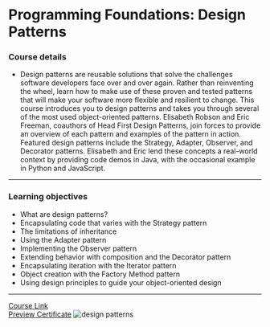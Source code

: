 # Programming Foundations: Design Patterns
### Course details
- Design patterns are reusable solutions that solve the challenges software developers face over and over again. Rather than reinventing the wheel, learn how to make use of these proven and tested patterns that will make your software more flexible and resilient to change. This course introduces you to design patterns and takes you through several of the most used object-oriented patterns. Elisabeth Robson and Eric Freeman, coauthors of Head First Design Patterns, join forces to provide an overview of each pattern and examples of the pattern in action. Featured design patterns include the Strategy, Adapter, Observer, and Decorator patterns. Elisabeth and Eric lend these concepts a real-world context by providing code demos in Java, with the occasional example in Python and JavaScript.
---
### Learning objectives
- What are design patterns?
- Encapsulating code that varies with the Strategy pattern
- The limitations of inheritance
- Using the Adapter pattern
- Implementing the Observer pattern
- Extending behavior with composition and the Decorator pattern
- Encapsulating iteration with the Iterator pattern
- Object creation with the Factory Method pattern
- Using design principles to guide your object-oriented design
-------------------------------
[Course Link](https://www.linkedin.com/learning/programming-foundations-design-patterns-2/)
<br>[Preview Certificate](https://www.linkedin.com/learning/certificates/4315c3e627fdc7b535b1e6dd22532bcb19615524ad294fbe2d615b225578a95f?lipi=urn%3Ali%3Apage%3Ad_flagship3_profile_view_base_recent_activity_details_shares%3BD0nLKCJdShmJpNQcoHRiZg%3D%3D)
![design patterns](https://user-images.githubusercontent.com/103892504/188270862-497aabe9-232f-4524-b52c-d5ecb2c76cdb.png)

